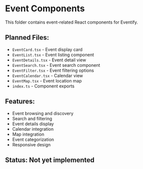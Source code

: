 # Event Components

This folder contains event-related React components for Eventify.

## Planned Files:
- `EventCard.tsx` - Event display card
- `EventList.tsx` - Event listing component
- `EventDetails.tsx` - Event detail view
- `EventSearch.tsx` - Event search component
- `EventFilter.tsx` - Event filtering options
- `EventCalendar.tsx` - Calendar view
- `EventMap.tsx` - Event location map
- `index.ts` - Component exports

## Features:
- Event browsing and discovery
- Search and filtering
- Event details display
- Calendar integration
- Map integration
- Event categorization
- Responsive design

## Status: Not yet implemented
